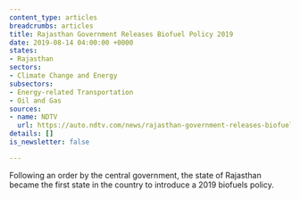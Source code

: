 ```yaml
---
content_type: articles
breadcrumbs: articles
title: Rajasthan Government Releases Biofuel Policy 2019
date: 2019-08-14 04:00:00 +0000
states:
- Rajasthan
sectors:
- Climate Change and Energy
subsectors:
- Energy-related Transportation
- Oil and Gas
sources:
- name: NDTV
  url: https://auto.ndtv.com/news/rajasthan-government-releases-biofuel-policy-2019-2083496
details: []
is_newsletter: false

---
```

Following an order by the central government, the state of Rajasthan became the first state in the country to introduce a 2019 biofuels policy.
